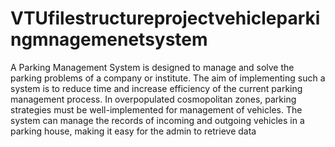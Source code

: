 # VTUfilestructureprojectvehicleparkingmnagemenetsystem
A Parking Management System is designed to manage and solve the parking problems of a 
company or institute. The aim of implementing such a system is to reduce time and increase 
efficiency of the current parking management process. In overpopulated cosmopolitan zones, 
parking strategies must be well-implemented for management of vehicles. The system can 
manage the records of incoming and outgoing vehicles in a parking house, making it easy for 
the admin to retrieve data
